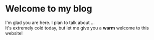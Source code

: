 # Welcome to my blog

I'm glad you are here. I plan to talk about ...  
It's extremely cold today, but let me give you a **warm** welcome to this website!
